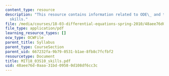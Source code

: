 ```yaml
---
content_type: resource
description: "This resource contains information related to ODE\_ and ten\_essential\_\
  skills."
file: /media/courses/18-03-differential-equations-spring-2010/48aee76d0aaa31bd09580d108df6cc3c_MIT18_03S10_skills.pdf
file_type: application/pdf
learning_resource_types: []
ocw_type: OCWFile
parent_title: Syllabus
parent_type: CourseSection
parent_uid: 667232fa-9b79-0531-b1ae-8fb8c7fcfbf2
resourcetype: Document
title: MIT18_03S10_skills.pdf
uid: 48aee76d-0aaa-31bd-0958-0d108df6cc3c
---
```

